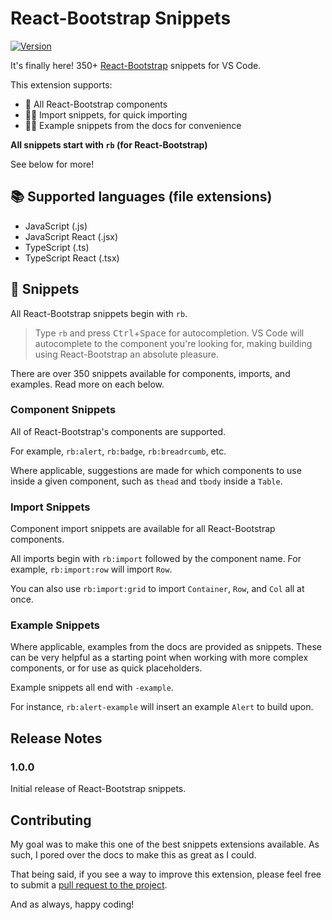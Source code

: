 # React-Bootstrap Snippets

[![Version](https://vsmarketplacebadge.apphb.com/version-short/justinmahar.vscode-react-bootstrap-snippets.svg)](https://marketplace.visualstudio.com/items?itemName=justinmahar.vscode-react-bootstrap-snippets)

It's finally here! 350+ [React-Bootstrap](https://react-bootstrap.github.io/) snippets for VS Code.

This extension supports:

- 🙌 All React-Bootstrap components
- 💁‍♀️ Import snippets, for quick importing
- 🙋‍♂️ Example snippets from the docs for convenience

**All snippets start with `rb` (for React-Bootstrap)**

See below for more!

## 📚 Supported languages (file extensions)
- JavaScript (.js)
- JavaScript React (.jsx)
- TypeScript (.ts)
- TypeScript React (.tsx)

## 📖 Snippets

All React-Bootstrap snippets begin with `rb`.

> Type `rb` and press <kbd>Ctrl</kbd>+<kbd>Space</kbd> for autocompletion. VS Code will autocomplete to the component you're looking for, making building using React-Bootstrap an absolute pleasure.

There are over 350 snippets available for components, imports, and examples. Read more on each below.

### Component Snippets

All of React-Bootstrap's components are supported.

For example, `rb:alert`, `rb:badge`, `rb:breadrcumb`, etc.

Where applicable, suggestions are made for which components to use inside a given component, such as `thead` and `tbody` inside a `Table`.

### Import Snippets

Component import snippets are available for all React-Bootstrap components. 

All imports begin with `rb:import` followed by the component name. For example, `rb:import:row` will import `Row`. 

You can also use `rb:import:grid` to import `Container`, `Row`, and `Col` all at once.

### Example Snippets

Where applicable, examples from the docs are provided as snippets. These can be very helpful as a starting point when working with more complex components, or for use as quick placeholders.

Example snippets all end with `-example`. 

For instance, `rb:alert-example` will insert an example `Alert` to build upon.

## Release Notes

### 1.0.0

Initial release of React-Bootstrap snippets.

## Contributing

My goal was to make this one of the best snippets extensions available. As such, I pored over the docs to make this as great as I could.

That being said, if you see a way to improve this extension, please feel free to submit a [pull request to the project](https://github.com/justinmahar/vscode-react-bootstrap-snippets).

And as always, happy coding!